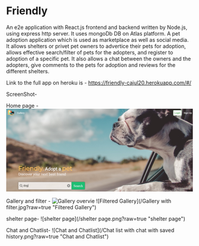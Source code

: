 # Friendly
An e2e application with React.js frontend and backend written by Node.js, using express http server.
It uses mongoDb DB on Atlas platform.
A pet adoption application which is used as marketplace as well as social media.
It allows shelters or privet pet owners to advertice their pets for adoption, allows effective search/filter of pets for the adopters, and register to adoption of a specific pet.
It also allows a chat between the owners and the adopters, give comments to the pets for adoption and reviews for the different shelters.

Link to the full app on heroku is - 
https://friendly-cajul20.herokuapp.com/#/

ScreenShot-

Home page - 
![Home page](/Home.jpg?raw=true "Home page")

Gallery and filter - 
![Gallery overvie](/"GalleryOverview.jpg"?raw=true "Gallery overvie")
![Filtered Gallery](/Gallery with filter.jpg?raw=true "Filtered Gallery")

shelter page-
![shelter page](/shelter page.png?raw=true "shelter page")

Chat and Chatlist-
![Chat and Chatlist](/Chat list with chat with saved history.png?raw=true "Chat and Chatlist")



